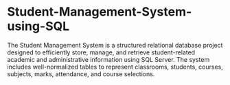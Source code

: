 # Student-Management-System-using-SQL
The Student Management System is a structured relational database project designed to efficiently store, manage, and retrieve student-related academic and administrative information using SQL Server. The system includes well-normalized tables to represent classrooms, students, courses, subjects, marks, attendance, and course selections.
